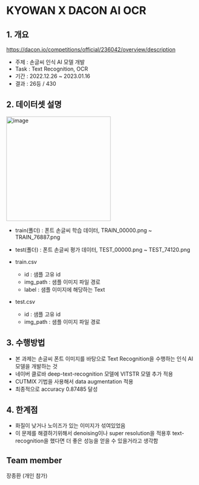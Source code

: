 # KYOWAN X DACON AI OCR
## 1. 개요
https://dacon.io/competitions/official/236042/overview/description
  - 주제 : 손글씨 인식 AI 모델 개발
  - Task : Text Recognition, OCR
  - 기간 : 2022.12.26 ~ 2023.01.16
  - 결과 : 26등 / 430
<!--  Other options to write Readme
  - [Deployment](#deployment)
  - [Used or Referenced Projects](Used-or-Referenced-Projects)
-->
## 2. 데이터셋 설명
<!--Wirte one paragraph of project description --> 
<img width="275" alt="image" src="https://github.com/jang3463/kyowon_ai_ocr/assets/70848146/a797e391-b644-40af-8ae9-4981f5a5a148">  

- train(폴더) : 폰트 손글씨 학습 데이터, TRAIN_00000.png ~ TRAIN_76887.png


- test(폴더) :  폰트 손글씨 평가 데이터, TEST_00000.png ~ TEST_74120.png


- train.csv
  - id : 샘플 고유 id
  - img_path : 샘플 이미지 파일 경로
  - label : 샘플 이미지에 해당하는 Text


- test.csv
  - id : 샘플 고유 id
  - img_path : 샘플 이미지 파일 경로

## 3. 수행방법
<!-- Write Overview about this project -->
- 본 과제는 손글씨 폰트 이미지를 바탕으로 Text Recognition을 수행하는 인식 AI 모델을 개발하는 것
- 네이버 클로바 deep-text-recognition 모델에 VITSTR 모델 추가 적용
- CUTMIX 기법을 사용해서 data augmentation 적용
- 최종적으로 accuracy 0.87485 달성

## 4. 한계점
<!-- Write Overview about this project -->
- 화질이 낮거나 노이즈가 있는 이미지가 섞여있었음
- 이 문제를 해결하기위해서 denoising이나 super resolution을 적용후 text-recognition을 했다면 더 좋은 성능을 얻을 수 있을거라고 생각함

## Team member
장종환 (개인 참가)

